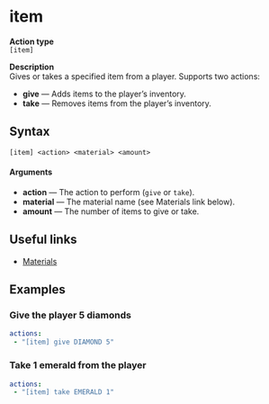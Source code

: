 # item

**Action type**
<br>`[item]`

**Description**
<br>Gives or takes a specified item from a player.
Supports two actions:
- **give** — Adds items to the player’s inventory.
- **take** — Removes items from the player’s inventory.

## Syntax
```
[item] <action> <material> <amount>
```
#### Arguments
- **action** — The action to perform (`give` or `take`).
- **material** — The material name (see Materials link below).
- **amount** — The number of items to give or take.

## Useful links
- [Materials](https://hub.spigotmc.org/javadocs/spigot/org/bukkit/Material.html)

## Examples

### Give the player 5 diamonds
```yaml
actions:
 - "[item] give DIAMOND 5"
```

### Take 1 emerald from the player
```yaml
actions:
 - "[item] take EMERALD 1"
```
